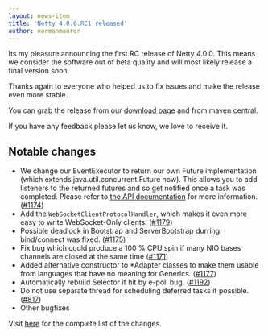 ```yaml
---
layout: news-item
title: 'Netty 4.0.0.RC1 released'
author: normanmaurer
---
```


Its my pleasure announcing the first RC release of Netty 4.0.0. This means we consider the software out of beta quality and will most likely release a final version soon.

Thanks again to everyone who helped us to fix issues and make the release even more stable.

You can grab the release from our [download page](http://netty.io/downloads.html) and from maven central. 

If you have any feedback please let us know, we love to receive it. 

## Notable changes

* We change our EventExecutor to return our own Future implementation (which extends java.util.concurrent.Future now). This allows you to add listeners to the returned futures and so get notified once a task was completed.  Please refer to [the API documentation](http://netty.io/4.0/api/index.html?io/netty/util/concurrent/package-summary.html) for more information. ([#1174](https://github.com/netty/netty/pull/1174))
* Add the `WebSocketClientProtocolHandler`, which makes it even more easy to write WebSocket-Only clients. ([#1179](https://github.com/netty/netty/pull/1179))
* Possible deadlock in Bootstrap and ServerBootstrap durring bind/connect was fixed. ([#1175](https://github.com/netty/netty/issues/1175))
* Fix bug which could produce a 100 % CPU spin if many NIO bases channels are closed at the same time ([#1171](https://github.com/netty/netty/issues/1171))
* Added alternative constructor to *Adapter classes to make them usable from languages that have no meaning for Generics. ([#1177](https://github.com/netty/netty/issues/1177))
* Automatically rebuild Selector if hit by e-poll bug. ([#1192](https://github.com/netty/netty/issues/1192))
* Do not use separate thread for scheduling deferred tasks if possible. ([#817](https://github.com/netty/netty/817))
* Other bugfixes

Visit [here](https://github.com/netty/netty/issues?milestone=47&state=closed) for the complete list of the changes.

